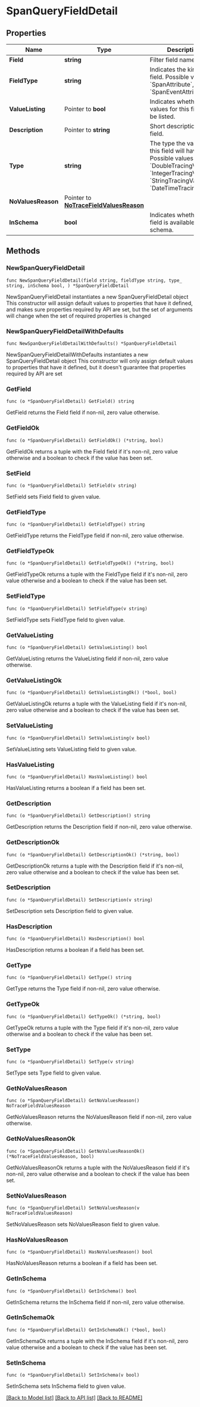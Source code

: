 # SpanQueryFieldDetail

## Properties

Name | Type | Description | Notes
------------ | ------------- | ------------- | -------------
**Field** | **string** | Filter field name. | 
**FieldType** | **string** | Indicates the kind of a field. Possible values: &#x60;SpanAttribute&#x60;, &#x60;SpanEventAttribute&#x60;. | [default to "SpanAttribute"]
**ValueListing** | Pointer to **bool** | Indicates whether values for this field can be listed. | [optional] 
**Description** | Pointer to **string** | Short description of the field. | [optional] 
**Type** | **string** | The type the values of this field will have. Possible values: &#x60;DoubleTracingValue&#x60;, &#x60;IntegerTracingValue&#x60;, &#x60;StringTracingValue&#x60;, &#x60;DateTimeTracingValue&#x60;. | 
**NoValuesReason** | Pointer to [**NoTraceFieldValuesReason**](NoTraceFieldValuesReason.md) |  | [optional] 
**InSchema** | **bool** | Indicates whether the field is available in the schema. | 

## Methods

### NewSpanQueryFieldDetail

`func NewSpanQueryFieldDetail(field string, fieldType string, type_ string, inSchema bool, ) *SpanQueryFieldDetail`

NewSpanQueryFieldDetail instantiates a new SpanQueryFieldDetail object
This constructor will assign default values to properties that have it defined,
and makes sure properties required by API are set, but the set of arguments
will change when the set of required properties is changed

### NewSpanQueryFieldDetailWithDefaults

`func NewSpanQueryFieldDetailWithDefaults() *SpanQueryFieldDetail`

NewSpanQueryFieldDetailWithDefaults instantiates a new SpanQueryFieldDetail object
This constructor will only assign default values to properties that have it defined,
but it doesn't guarantee that properties required by API are set

### GetField

`func (o *SpanQueryFieldDetail) GetField() string`

GetField returns the Field field if non-nil, zero value otherwise.

### GetFieldOk

`func (o *SpanQueryFieldDetail) GetFieldOk() (*string, bool)`

GetFieldOk returns a tuple with the Field field if it's non-nil, zero value otherwise
and a boolean to check if the value has been set.

### SetField

`func (o *SpanQueryFieldDetail) SetField(v string)`

SetField sets Field field to given value.


### GetFieldType

`func (o *SpanQueryFieldDetail) GetFieldType() string`

GetFieldType returns the FieldType field if non-nil, zero value otherwise.

### GetFieldTypeOk

`func (o *SpanQueryFieldDetail) GetFieldTypeOk() (*string, bool)`

GetFieldTypeOk returns a tuple with the FieldType field if it's non-nil, zero value otherwise
and a boolean to check if the value has been set.

### SetFieldType

`func (o *SpanQueryFieldDetail) SetFieldType(v string)`

SetFieldType sets FieldType field to given value.


### GetValueListing

`func (o *SpanQueryFieldDetail) GetValueListing() bool`

GetValueListing returns the ValueListing field if non-nil, zero value otherwise.

### GetValueListingOk

`func (o *SpanQueryFieldDetail) GetValueListingOk() (*bool, bool)`

GetValueListingOk returns a tuple with the ValueListing field if it's non-nil, zero value otherwise
and a boolean to check if the value has been set.

### SetValueListing

`func (o *SpanQueryFieldDetail) SetValueListing(v bool)`

SetValueListing sets ValueListing field to given value.

### HasValueListing

`func (o *SpanQueryFieldDetail) HasValueListing() bool`

HasValueListing returns a boolean if a field has been set.

### GetDescription

`func (o *SpanQueryFieldDetail) GetDescription() string`

GetDescription returns the Description field if non-nil, zero value otherwise.

### GetDescriptionOk

`func (o *SpanQueryFieldDetail) GetDescriptionOk() (*string, bool)`

GetDescriptionOk returns a tuple with the Description field if it's non-nil, zero value otherwise
and a boolean to check if the value has been set.

### SetDescription

`func (o *SpanQueryFieldDetail) SetDescription(v string)`

SetDescription sets Description field to given value.

### HasDescription

`func (o *SpanQueryFieldDetail) HasDescription() bool`

HasDescription returns a boolean if a field has been set.

### GetType

`func (o *SpanQueryFieldDetail) GetType() string`

GetType returns the Type field if non-nil, zero value otherwise.

### GetTypeOk

`func (o *SpanQueryFieldDetail) GetTypeOk() (*string, bool)`

GetTypeOk returns a tuple with the Type field if it's non-nil, zero value otherwise
and a boolean to check if the value has been set.

### SetType

`func (o *SpanQueryFieldDetail) SetType(v string)`

SetType sets Type field to given value.


### GetNoValuesReason

`func (o *SpanQueryFieldDetail) GetNoValuesReason() NoTraceFieldValuesReason`

GetNoValuesReason returns the NoValuesReason field if non-nil, zero value otherwise.

### GetNoValuesReasonOk

`func (o *SpanQueryFieldDetail) GetNoValuesReasonOk() (*NoTraceFieldValuesReason, bool)`

GetNoValuesReasonOk returns a tuple with the NoValuesReason field if it's non-nil, zero value otherwise
and a boolean to check if the value has been set.

### SetNoValuesReason

`func (o *SpanQueryFieldDetail) SetNoValuesReason(v NoTraceFieldValuesReason)`

SetNoValuesReason sets NoValuesReason field to given value.

### HasNoValuesReason

`func (o *SpanQueryFieldDetail) HasNoValuesReason() bool`

HasNoValuesReason returns a boolean if a field has been set.

### GetInSchema

`func (o *SpanQueryFieldDetail) GetInSchema() bool`

GetInSchema returns the InSchema field if non-nil, zero value otherwise.

### GetInSchemaOk

`func (o *SpanQueryFieldDetail) GetInSchemaOk() (*bool, bool)`

GetInSchemaOk returns a tuple with the InSchema field if it's non-nil, zero value otherwise
and a boolean to check if the value has been set.

### SetInSchema

`func (o *SpanQueryFieldDetail) SetInSchema(v bool)`

SetInSchema sets InSchema field to given value.



[[Back to Model list]](../README.md#documentation-for-models) [[Back to API list]](../README.md#documentation-for-api-endpoints) [[Back to README]](../README.md)


